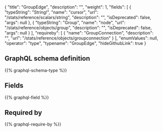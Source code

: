 {
  "title": "GroupEdge",
  "description": "",
  "weight": 1,
  "fields": [
    {
      "typeString": "String!",
      "name": "cursor",
      "url": "/stats/reference/scalars/string",
      "description": "",
      "isDeprecated": false,
      "args": null
    },
    {
      "typeString": "Group",
      "name": "node",
      "url": "/stats/reference/objects/group",
      "description": "",
      "isDeprecated": false,
      "args": null
    }
  ],
  "requireby": [
    {
      "name": "GroupConnection",
      "description": "",
      "url": "/stats/reference/objects/groupconnection"
    }
  ],
  "enumValues": null,
  "operator": "type",
  "typename": "GroupEdge",
  "hideGithubLink": true
}
## GraphQL schema definition

{{% graphql-schema-type %}}

## Fields

{{% graphql-field %}}

## Required by

{{% graphql-require-by %}}
